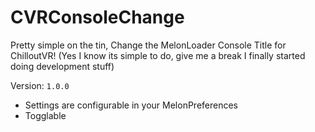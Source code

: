 # CVRConsoleChange
Pretty simple on the tin, Change the MelonLoader Console Title for ChilloutVR!
(Yes I know its simple to do, give me a break I finally started doing development stuff)

Version: ``1.0.0``

- Settings are configurable in your MelonPreferences
- Togglable
